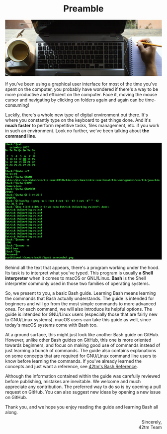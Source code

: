 <h1 align="center">Preamble</h1>

![](../img/prem.jpg)

If you've been using a graphical user interface for most of the time you've
spent on the computer, you probably have wondered if there's a way to be more
productive and efficient on the computer. Face it, moving the mouse cursor and
navigating by clicking on folders again and again can be time-consuming!

Luckily, there's a whole new type of digital environment out there. It's where
you constantly type on the keyboard to get things done. And it's **much faster**
to perform repetitive tasks, files management, etc. if you work in such an
environment. Look no further, we've been talking about **the command line**.

![](../img/bash-example.png)

Behind all the text that appears, there's a program working under the hood. Its
task is to interpret what you've typed. This program is usually **a Shell
interpreter** when it comes to macOS or GNU/Linux. **Bash** is the Shell
interpreter commonly used in those two families of operating systems.

So, we present to you, a basic Bash guide. Learning Bash means learning the
commands that Bash actually understands. The guide is intended for beginners
and will go from the most simple commands to more advanced ones. For each
command, we will also introduce its helpful options. The guide is intended for
GNU/Linux users (especially those that are fairly new to GNU/Linux systems).
macOS users can take this guide as well, since today's macOS systems come with
Bash too.

At a ground surface, this might just look like another Bash guide on GitHub.
However, unlike other Bash guides on GitHub, this one is more oriented towards
beginners, and focus on making good use of commands instead of just learning
a bunch of commands. The guide also contains explanations on some concepts
that are required for GNU/Linux command line users to know before learning the
commands. If you've already learned the concepts and just want a reference, see
[42tm's Bash Reference](http://github.com/42tm/bash-ref).

Although the information contained within the guide was carefully reviewed
before publishing, mistakes are inevitable. We welcome and much appreciate any
contribution. The preferred way to do so is by opening a pull request on GitHub.
You can also suggest new ideas by opening a new issue on GitHub.

Thank you, and we hope you enjoy reading the guide and learning Bash all along.

<p align="right">
Sincerely,<br />
42tm Team
</p>
